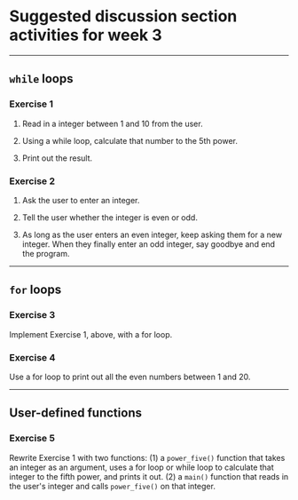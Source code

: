 # Suggested discussion section activities for week 3

---

## `while` loops

### Exercise 1

1. Read in a integer between 1 and 10 from the user. 

2. Using a while loop, calculate that number to the 5th power.

3. Print out the result.

### Exercise 2

1. Ask the user to enter an integer.

2. Tell the user whether the integer is even or odd.

3. As long as the user enters an even integer, keep asking them for a new integer.
When they finally enter an odd integer, say goodbye and end the program.

---

## `for` loops

### Exercise 3
Implement Exercise 1, above, with a for loop.

### Exercise 4
Use a for loop to print out all the even numbers between 1 and 20.

---

## User-defined functions

### Exercise 5
Rewrite Exercise 1 with two functions: (1) a `power_five()` function that takes an integer as an argument, uses a for loop or while loop to calculate that integer to the fifth power, and prints it out. (2) a `main()` function that reads in the user's integer and calls `power_five()` on that integer.
